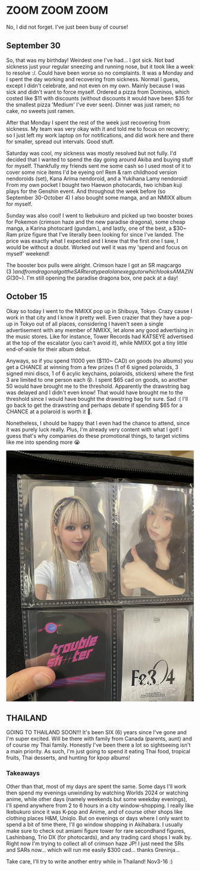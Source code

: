# ZOOM ZOOM ZOOM
No, I did not forget. I've just been busy of course!

## September 30
So, that was my birthday! Weirdest one I've had... I got sick. Not bad sickness just your regular sneezing and running nose, but it took like a week to resolve :/. Could have been worse so no complaints. It was a Monday and I spent the day working and recovering from sickness. Normal I guess, except I didn't celebrate, and not even on my own. Mainly because I was sick and didn't want to force myself. Ordered a pizza from Dominos, which costed like $11 with discounts (without discounts it would have been $35 for the smallest pizza 'Medium' I've ever seen). Dinner was just ramen; no cake, no sweets just ramen.

After that Monday I spent the rest of the week just recovering from sickness. My team was very okay with it and told me to focus on recovery; so I just left my work laptop on for notifications, and did work here and there for smaller, spread out intervals. Good stuff.

Saturday was cool, my sickness was mostly resolved but not fully. I'd decided that I wanted to spend the day going around Akiba and buying stuff for myself. Thankfully my friends sent me some cash so I used most of it to cover some nice items I'd be eyeing on! Rem & ram childhood version nendoroids (set), Kana Arima nendoroid, and a Yukihana Lamy nendoroid! From my own pocket I bought two Haewon photocards, two ichiban kuji plays for the Genshin event. And throughout the week before (so September 30-October 4) I also bought some manga, and an NMIXX album for myself.

Sunday was also cool! I went to Ikebukuro and picked up two booster boxes for Pokemon (crimson haze and the new paradise dragona), some cheap manga, a Karina photocard (gundam.), and lastly, one of the best, a $30~ Ram prize figure that I've literally been looking for since I've landed. The price was exactly what I expected and I knew that the first one I saw, I would be without a doubt. Worked out well it was my 'spend and focus on myself' weekend!

The booster box pulls were alright. Crimson haze I got an SR magcargo ($3~) and from dragona I got the SAR tera type alolan exeggutor which looks AMAZING ($30~). I'm still opening the paradise dragona box, one pack at a day! 

## October 15
Okay so today I went to the NMIXX pop up in Shibuya, Tokyo. Crazy cause I work in that city and I know it pretty well. Even crazier that they have a pop-up in Tokyo out of all places, considering I haven't seen a single advertisement with any member of NMIXX, let alone any good advertising in the music stores. Like for instance, Tower Records had KATSEYE advertised at the top of the escalator (you can't avoid it), while NMIXX got a tiny little end-of-aisle for their album debut.

Anyways, so if you spend 11000 yen ($110~ CAD) on goods (no albums) you get a CHANCE at winning from a few prizes (1 of 6 signed polaroids, 3 signed mini discs, 1 of 6 acylic keychains, polaroids, stickers) where the first 3 are limited to one person each 😵. I spent $65 cad on goods, so another 50 would have brought me to the threshold. Apparently the drawstring bag was delayed and I didn't even know! That would have brought me to the threshold since I would have bought the drawstring bag for sure. Sad :( I'll go back to get the drawstring and perhaps debate if spending $65 for a CHANCE at a polaroid is worth it 🤔.

Nonetheless, I should be happy that I even had the chance to attend, since it was purely luck really. Plus, I'm already very content with what I got! I guess that's why companies do these promotional things, to target victims like me into spending more 😭

![Kyujin and Jiwoo album bonuses](../pics/oct-kyujin_and_jiwoo.jpg)
## THAILAND
GOING TO THAILAND SOON!!! It's been SIX (6) years since I've gone and I'm super excited. Will be there with family from Canada (parents, aunt) and of course my Thai family. Honestly I've been there a lot so sightseeing isn't a main priority. As such, I'm just going to spend it eating Thai food, tropical fruits, Thai desserts, and hunting for kpop albums!

### Takeaways
Other than that, most of my days are spent the same. Some days I'll work then spend my evenings unwinding by watching Worlds 2024 or watching anime, while other days (namely weekends but some weekday evenings), I'll spend anywhere from 2 to 6 hours in a city window-shopping. I really like Ikebukuro since it was K-pop and Anime, and of course other shops like clothing places H&M, Uniqlo. But on evenings or days where I only want to spend a bit of time there, I'll go window shopping in Akihabara. I usually make sure to check out amiami figure tower for rare secondhand figures, Lashinbang, Trio DX (for photocards), and any trading card shops I walk by. Right now I'm trying to collect all of crimson haze JP! I just need the SRs and SARs now... which will run me easily $300 cad... thanks Greninja...

Take care, I'll try to write another entry while in Thailand! Nov3-16 :)
